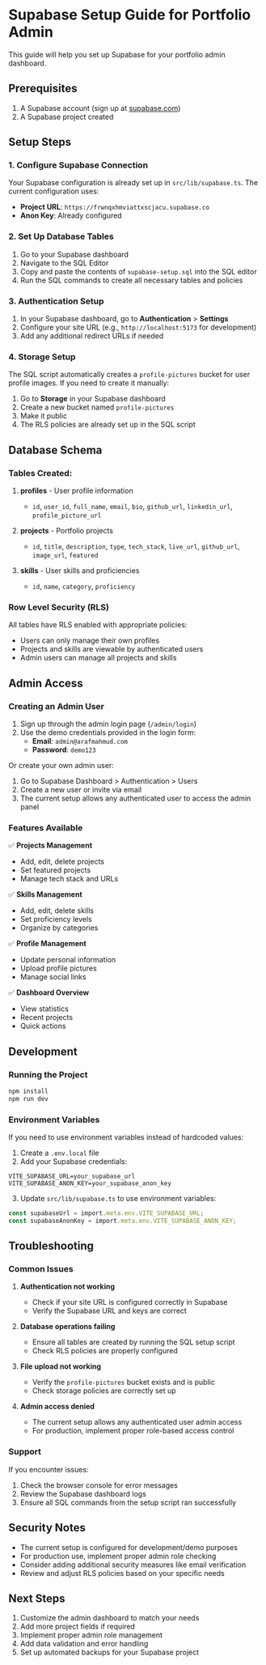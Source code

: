 # Supabase Setup Guide for Portfolio Admin

This guide will help you set up Supabase for your portfolio admin dashboard.

## Prerequisites

1. A Supabase account (sign up at [supabase.com](https://supabase.com))
2. A Supabase project created

## Setup Steps

### 1. Configure Supabase Connection

Your Supabase configuration is already set up in `src/lib/supabase.ts`. The current configuration uses:

- **Project URL**: `https://frwnqxhmviattxscjacu.supabase.co`
- **Anon Key**: Already configured

### 2. Set Up Database Tables

1. Go to your Supabase dashboard
2. Navigate to the SQL Editor
3. Copy and paste the contents of `supabase-setup.sql` into the SQL editor
4. Run the SQL commands to create all necessary tables and policies

### 3. Authentication Setup

1. In your Supabase dashboard, go to **Authentication** > **Settings**
2. Configure your site URL (e.g., `http://localhost:5173` for development)
3. Add any additional redirect URLs if needed

### 4. Storage Setup

The SQL script automatically creates a `profile-pictures` bucket for user profile images. If you need to create it manually:

1. Go to **Storage** in your Supabase dashboard
2. Create a new bucket named `profile-pictures`
3. Make it public
4. The RLS policies are already set up in the SQL script

## Database Schema

### Tables Created:

1. **profiles** - User profile information
   - `id`, `user_id`, `full_name`, `email`, `bio`, `github_url`, `linkedin_url`, `profile_picture_url`

2. **projects** - Portfolio projects
   - `id`, `title`, `description`, `type`, `tech_stack`, `live_url`, `github_url`, `image_url`, `featured`

3. **skills** - User skills and proficiencies
   - `id`, `name`, `category`, `proficiency`

### Row Level Security (RLS)

All tables have RLS enabled with appropriate policies:
- Users can only manage their own profiles
- Projects and skills are viewable by authenticated users
- Admin users can manage all projects and skills

## Admin Access

### Creating an Admin User

1. Sign up through the admin login page (`/admin/login`)
2. Use the demo credentials provided in the login form:
   - **Email**: `admin@arafmahmud.com`
   - **Password**: `demo123`

Or create your own admin user:
1. Go to Supabase Dashboard > Authentication > Users
2. Create a new user or invite via email
3. The current setup allows any authenticated user to access the admin panel

### Features Available

✅ **Projects Management**
- Add, edit, delete projects
- Set featured projects
- Manage tech stack and URLs

✅ **Skills Management**
- Add, edit, delete skills
- Set proficiency levels
- Organize by categories

✅ **Profile Management**
- Update personal information
- Upload profile pictures
- Manage social links

✅ **Dashboard Overview**
- View statistics
- Recent projects
- Quick actions

## Development

### Running the Project

```bash
npm install
npm run dev
```

### Environment Variables

If you need to use environment variables instead of hardcoded values:

1. Create a `.env.local` file
2. Add your Supabase credentials:
```env
VITE_SUPABASE_URL=your_supabase_url
VITE_SUPABASE_ANON_KEY=your_supabase_anon_key
```

3. Update `src/lib/supabase.ts` to use environment variables:
```typescript
const supabaseUrl = import.meta.env.VITE_SUPABASE_URL;
const supabaseAnonKey = import.meta.env.VITE_SUPABASE_ANON_KEY;
```

## Troubleshooting

### Common Issues

1. **Authentication not working**
   - Check if your site URL is configured correctly in Supabase
   - Verify the Supabase URL and keys are correct

2. **Database operations failing**
   - Ensure all tables are created by running the SQL setup script
   - Check RLS policies are properly configured

3. **File upload not working**
   - Verify the `profile-pictures` bucket exists and is public
   - Check storage policies are correctly set up

4. **Admin access denied**
   - The current setup allows any authenticated user admin access
   - For production, implement proper role-based access control

### Support

If you encounter issues:
1. Check the browser console for error messages
2. Review the Supabase dashboard logs
3. Ensure all SQL commands from the setup script ran successfully

## Security Notes

- The current setup is configured for development/demo purposes
- For production use, implement proper admin role checking
- Consider adding additional security measures like email verification
- Review and adjust RLS policies based on your specific needs

## Next Steps

1. Customize the admin dashboard to match your needs
2. Add more project fields if required
3. Implement proper admin role management
4. Add data validation and error handling
5. Set up automated backups for your Supabase project